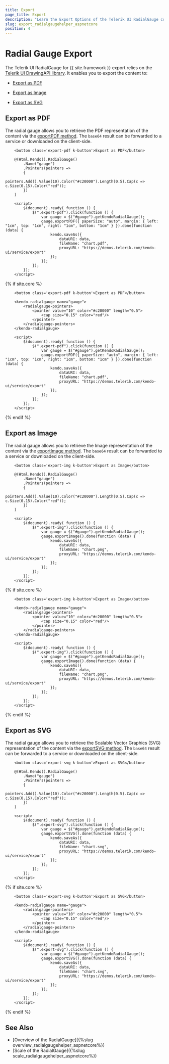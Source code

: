 ```yaml
---
title: Export
page_title: Export
description: "Learn the Export Options of the Telerik UI RadialGauge component for {{ site.framework }}."
slug: export_radialgaugehelper_aspnetcore
position: 4
---
```


# Radial Gauge Export

The Telerik UI RadialGauge for {{ site.framework }} export relies on the [Telerik UI DrawingAPI library](https://docs.telerik.com/kendo-ui/framework/drawing/dom-elements/overview). It enables you to export the content to:

* [Export as PDF](#export-to-pdf)

* [Export as Image](#export-to-image)

* [Export as SVG](#export-to-svg)

## Export as PDF

The radial gauge allows you to retrieve the PDF representation of the content via the [exportPDF method](https://docs.telerik.com/kendo-ui/api/javascript/dataviz/ui/radialgauge/methods/exportpdf). The `base64` result can be forwarded to a service or downloaded on the client-side.

```HtmlHelper        
    <button class='export-pdf k-button'>Export as PDF</button>
    
    @(Html.Kendo().RadialGauge()
        .Name("gauge")
        .Pointers(pointers =>
        {
            pointers.Add().Value(10).Color("#c20000").Length(0.5).Cap(c => c.Size(0.15).Color("red"));
        })
    )   

    <script>
        $(document).ready( function () {
            $(".export-pdf").click(function () {
                var gauge = $("#gauge").getKendoRadialGauge();
                gauge.exportPDF({ paperSize: "auto", margin: { left: "1cm", top: "1cm", right: "1cm", bottom: "1cm" } }).done(function (data) {
                    kendo.saveAs({
                        dataURI: data,
                        fileName: "chart.pdf",
                        proxyURL: "https://demos.telerik.com/kendo-ui/service/export"
                    });
                });
            });
        });
    </script>
```
{% if site.core %}
```TagHelper
    <button class='export-pdf k-button'>Export as PDF</button>

    <kendo-radialgauge name="gauge">
        <radialgauge-pointers>
            <pointer value="10" color="#c20000" length="0.5">
                <cap size="0.15" color="red"/>
            </pointer>
        </radialgauge-pointers>
    </kendo-radialgauge>

    <script>
        $(document).ready( function () {
            $(".export-pdf").click(function () {
                var gauge = $("#gauge").getKendoRadialGauge();
                gauge.exportPDF({ paperSize: "auto", margin: { left: "1cm", top: "1cm", right: "1cm", bottom: "1cm" } }).done(function (data) {
                    kendo.saveAs({
                        dataURI: data,
                        fileName: "chart.pdf",
                        proxyURL: "https://demos.telerik.com/kendo-ui/service/export"
                    });
                });
            });
        });
    </script>
```
{% endif %}

## Export as Image

The radial gauge allows you to retrieve the Image representation of the content via the [exportImage method](https://docs.telerik.com/kendo-ui/api/javascript/dataviz/ui/radialgauge/methods/exportimage). The `base64` result can be forwarded to a service or downloaded on the client-side.

```HtmlHelper        
    <button class='export-img k-button'>Export as Image</button>

    @(Html.Kendo().RadialGauge()
        .Name("gauge")
        .Pointers(pointers =>
        {
            pointers.Add().Value(10).Color("#c20000").Length(0.5).Cap(c => c.Size(0.15).Color("red"));
        })
    )

    <script>
        $(document).ready( function () {
            $(".export-img").click(function () {
                var gauge = $("#gauge").getKendoRadialGauge();
                gauge.exportImage().done(function (data) {
                    kendo.saveAs({
                        dataURI: data,
                        fileName: "chart.png",
                        proxyURL: "https://demos.telerik.com/kendo-ui/service/export"
                    });
                });
            });
        });
    </script>
```
{% if site.core %}
```TagHelper
    <button class='export-img k-button'>Export as Image</button>

    <kendo-radialgauge name="gauge">
        <radialgauge-pointers>
            <pointer value="10" color="#c20000" length="0.5">
                <cap size="0.15" color="red"/>
            </pointer>
        </radialgauge-pointers>
    </kendo-radialgauge>

    <script>
        $(document).ready( function () {
            $(".export-img").click(function () {
                var gauge = $("#gauge").getKendoRadialGauge();
                gauge.exportImage().done(function (data) {
                    kendo.saveAs({
                        dataURI: data,
                        fileName: "chart.png",
                        proxyURL: "https://demos.telerik.com/kendo-ui/service/export"
                    });
                });
            });
        });
    </script>
```
{% endif %}

## Export as SVG

The radial gauge allows you to retrieve the Scalable Vector Graphics (SVG) representation of the content via the [exportSVG method](https://docs.telerik.com/kendo-ui/api/javascript/dataviz/ui/radialgauge/methods/exportsvg). The `base64` result can be forwarded to a service or downloaded on the client-side.

```HtmlHelper        
    <button class='export-svg k-button'>Export as SVG</button>

    @(Html.Kendo().RadialGauge()
        .Name("gauge")
        .Pointers(pointers =>
        {
            pointers.Add().Value(10).Color("#c20000").Length(0.5).Cap(c => c.Size(0.15).Color("red"));
        })
    )

    <script>
        $(document).ready( function () {
            $(".export-svg").click(function () {
                var gauge = $("#gauge").getKendoRadialGauge();
                gauge.exportSVG().done(function (data) {
                    kendo.saveAs({
                        dataURI: data,
                        fileName: "chart.svg",
                        proxyURL: "https://demos.telerik.com/kendo-ui/service/export"
                    });
                });
            });
        });
    </script>
```
{% if site.core %}
```TagHelper
    <button class='export-svg k-button'>Export as SVG</button>

    <kendo-radialgauge name="gauge">
        <radialgauge-pointers>
            <pointer value="10" color="#c20000" length="0.5">
                <cap size="0.15" color="red"/>
            </pointer>
        </radialgauge-pointers>
    </kendo-radialgauge>

    <script>
        $(document).ready( function () {
            $(".export-svg").click(function () {
                var gauge = $("#gauge").getKendoRadialGauge();
                gauge.exportSVG().done(function (data) {
                    kendo.saveAs({
                        dataURI: data,
                        fileName: "chart.svg",
                        proxyURL: "https://demos.telerik.com/kendo-ui/service/export"
                    });
                });
            });
        });
    </script>
```
{% endif %}

## See Also

* [Overview of the RadialGauge]({%slug overview_radialgaugehelper_aspnetcore%})
* [Scale of the RadialGauge]({%slug scale_radialgaugehelper_aspnetcore%})
